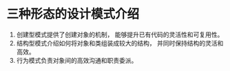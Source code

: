 # 三种形态的设计模式介绍

1. 创建型模式提供了创建对象的机制， 能够提升已有代码的灵活性和可复用性。
2. 结构型模式介绍如何将对象和类组装成较大的结构， 并同时保持结构的灵活和高效。
3. 行为模式负责对象间的高效沟通和职责委派。


